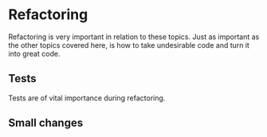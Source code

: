 # Refactoring

Refactoring is very important in relation to these topics. Just as important as the other topics covered here, is how to take undesirable code and turn it into great code.

## Tests

Tests are of vital importance during refactoring.

## Small changes
